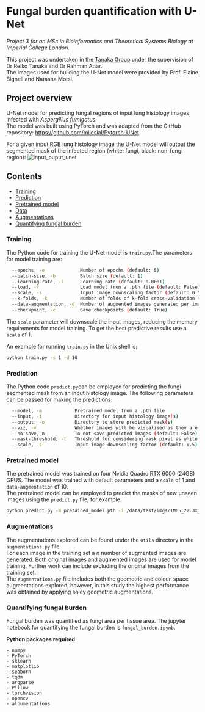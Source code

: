 # Fungal burden quantification with U-Net
*Project 3 for an MSc in Bioinformatics and Theoretical Systems Biology at Imperial College London.*

This project was undertaken in the [Tanaka Group](https://rtanaka.bg-research.cc.ic.ac.uk/) under the supervision of Dr Reiko Tanaka and Dr Rahman Attar. </br>
The images used for building the U-Net model were provided by Prof. Elaine Bignell and Natasha Motsi. 


## Project overview
U-Net model for predicting fungal regions of input lung histology images infected with *Aspergillus fumigatus*.\
The model was built using PyTorch and was adapted from the GitHub repository: https://github.com/milesial/Pytorch-UNet

For a given input RGB lung histology image the U-Net model will output the segmented mask of the infected region (white: fungi, black: non-fungi region):
![input_ouput_unet](https://user-images.githubusercontent.com/77961877/148688541-a06e4b42-b8c3-494d-af65-7df691f36d9e.PNG)

## Contents
- [Training](#training)
- [Prediction](#prediction)
- [Pretrained model](#pretrained-model)
- [Data](#data)
- [Augmentations](#augmentations)
- [Quantifying fungal burden](#quantifying-fungal-burden)


### Training
The Python code for training the U-Net model is `train.py`.The parameters for model training are:
```bash
  --epochs, -e             Number of epochs (default: 5) 
  --batch-size, -b         Batch size (default: 1) 
  --learning-rate, -l      Learning rate (default: 0.0001) 
  --load, -f               Load model from a .pth file (default: False)
  --scale, -s              Input image downscaling factor (default: 0.5)
  --k-folds, -k            Number of folds of k-fold cross-validation (default: 5)
  --data-augmentation, -d  Number of augmented images generated per image of the train folds (default: 5)
  --checkpoint, -c         Save checkpoints (default: True)
```
The `scale` parameter will downscale the input images, reducing the memory requirements for model training. To get the best predictive results use a `scale` of 1.

An example for running `train.py` in the Unix shell is:
```bash 
python train.py -s 1 -d 10 
```

### Prediction
The Python code `predict.py`can be employed for predicting the fungi segmented mask from an input histology image.
The following parameters can be passed for making the predictions:
```bash
  --model, -m            Pretrained model from a .pth file 
  --input, -i            Directory for input histology image(s)
  --output, -o           Directory to store predicted mask(s)
  --viz, -v              Whether images will be visualised as they are being processed (default: False)
  --no-save, n           To not save predicted images (default: False)
  --mask-threshold, -t   Threshold for considering mask pixel as white (default: 0.5)
  --scale, -s            Input image downscaling factor (default: 0.5)
```

### Pretrained model
The pretrained model was trained on four Nvidia Quadro RTX 6000 (24GB) GPUS.
The model was trained with default parameters and a `scale` of 1 and `data-augmentation` of 10. \
The pretrained model can be employed to predict the masks of new unseen images using the `predict.py` file, for example:
```bash 
python predict.py -m pretained_model.pth -i /data/test/imgs/1M05_22.3x_11.jpg -o /data/test/out/1M05_22.3x_11_out.jpg -v -s 1 
```

### Augmentations
The augmentations explored can be found under the `utils` directory in the `augmentations.py` file.\
For each image in the training set a *n* number of augmented images are generated. Both original images and augmented images are used for model training.
Further work can include excluding the original images from the training set.\
The `augmentations.py` file includes both the geometric and colour-space augmentations explored, however, in this study the highest performance was obtained by applying soley geometric augmentations.

### Quantifying fungal burden
Fungal burden was quantified as fungi area per tissue area. The jupyter notebook for quantifying the fungal burden is `fungal_burden.ipynb`.

**Python packages required**
```
- numpy
- PyTorch
- sklearn
- matplotlib
- seaborn
- tqdm
- argparse
- Pillow
- torchvision 
- opencv
- albumentations

```

